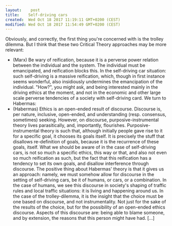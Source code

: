 ```yaml
---
layout:    post
title:    Self-driving cars
created:  Wed Oct 18 2017 11:19:11 GMT+0200 (CEST)
modified: Wed Oct 18 2017 11:54:49 GMT+0200 (CEST)
---
```


Obviously, and correctly, the first thing you're concerned with is the trolley dilemma. But I think that these two Critical Theory approaches may be more relevant:
- (Marx) Be wary of reification, because it is a perverse power relation between the individual and the system. The individual must be emancipated, and reification blocks this. In the self-driving car situation: such self-driving is a massive reification, which, though in first instance seems wonderful, also insidiously undermines the emancipation of the individual. "How?", you might ask, and being interested mainly in the driving ethics at the moment, and not in the economic and other large scale perverse tendencies of a society with self-driving card. We turn to Habermas:
- (Habermas) Ethics is an open-ended result of discourse. Discourse is, per nature, inclusive, open-ended, and understanding (resp. consensus, sometimes) seeking. However, on discourse, purposive-instrumental theory lives parasitically, and, importantly, flourishes. Purposive-instrumental theory is such that, although initially people gave rise to it for a specific goal, it chooses its goals itself. It is precisely the stuff that disallows re-definition of goals, because it is the recurrence of these goals, itself. What we should be aware of in the case of self-driving cars, is not so much a specific ethics, this way or that, and also not even so much reification as such, but the fact that this reification has a tendency to set its own goals, and disallow interference through discourse. The positive thing about Habermas' theory is that it gives us an approach: namely, we must somehow allow for discourse in the setting of self-driving cars, be it of humans, or cars, or a combination. In the case of humans, we see this discourse in society's shaping of traffic rules and local traffic situations: it is living and happening around us. In the case of the trolley-dilemma, it is the insight that the choice must be one based on discourse, and not instrumentality. Not just for the sake of the results of the choice, but for the possibility of an open-ended ethics discourse. Aspects of this discourse are: being able to blame someone, and by extension, the reasons that this person might have had. [...]